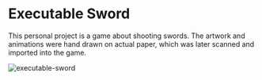 # Executable Sword
This personal project is a game about shooting swords.
The artwork and animations were hand drawn on actual paper, which was later scanned and imported into the game.

![executable-sword](https://user-images.githubusercontent.com/41294252/84670066-450c1e80-af2e-11ea-8f90-76f69c19f991.png)
